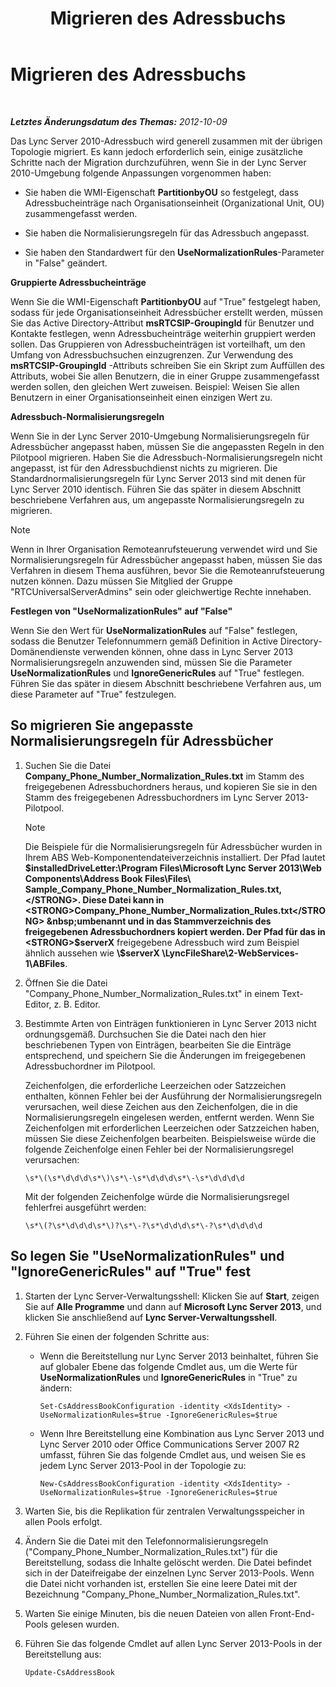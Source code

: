 ﻿---
title: Migrieren des Adressbuchs
TOCTitle: Migrieren des Adressbuchs
ms:assetid: ac7f0f39-4c6d-4702-8e25-93a73e3d800f
ms:mtpsurl: https://technet.microsoft.com/de-de/library/JJ205160(v=OCS.15)
ms:contentKeyID: 49295068
ms.date: 05/19/2016
mtps_version: v=OCS.15
ms.translationtype: HT
---

# Migrieren des Adressbuchs

 

_**Letztes Änderungsdatum des Themas:** 2012-10-09_

Das Lync Server 2010-Adressbuch wird generell zusammen mit der übrigen Topologie migriert. Es kann jedoch erforderlich sein, einige zusätzliche Schritte nach der Migration durchzuführen, wenn Sie in der Lync Server 2010-Umgebung folgende Anpassungen vorgenommen haben:

  - Sie haben die WMI-Eigenschaft **PartitionbyOU** so festgelegt, dass Adressbucheinträge nach Organisationseinheit (Organizational Unit, OU) zusammengefasst werden.

  - Sie haben die Normalisierungsregeln für das Adressbuch angepasst.

  - Sie haben den Standardwert für den **UseNormalizationRules**-Parameter in "False" geändert.

**Gruppierte Adressbucheinträge**

Wenn Sie die WMI-Eigenschaft **PartitionbyOU** auf "True" festgelegt haben, sodass für jede Organisationseinheit Adressbücher erstellt werden, müssen Sie das Active Directory-Attribut **msRTCSIP-GroupingId** für Benutzer und Kontakte festlegen, wenn Adressbucheinträge weiterhin gruppiert werden sollen. Das Gruppieren von Adressbucheinträgen ist vorteilhaft, um den Umfang von Adressbuchsuchen einzugrenzen. Zur Verwendung des **msRTCSIP-GroupingId** -Attributs schreiben Sie ein Skript zum Auffüllen des Attributs, wobei Sie allen Benutzern, die in einer Gruppe zusammengefasst werden sollen, den gleichen Wert zuweisen. Beispiel: Weisen Sie allen Benutzern in einer Organisationseinheit einen einzigen Wert zu.

**Adressbuch-Normalisierungsregeln**

Wenn Sie in der Lync Server 2010-Umgebung Normalisierungsregeln für Adressbücher angepasst haben, müssen Sie die angepassten Regeln in den Pilotpool migrieren. Haben Sie die Adressbuch-Normalisierungsregeln nicht angepasst, ist für den Adressbuchdienst nichts zu migrieren. Die Standardnormalisierungsregeln für Lync Server 2013 sind mit denen für Lync Server 2010 identisch. Führen Sie das später in diesem Abschnitt beschriebene Verfahren aus, um angepasste Normalisierungsregeln zu migrieren.


> [!NOTE]
> Wenn in Ihrer Organisation Remoteanrufsteuerung verwendet wird und Sie Normalisierungsregeln für Adressbücher angepasst haben, müssen Sie das Verfahren in diesem Thema ausführen, bevor Sie die Remoteanrufsteuerung nutzen können. Dazu müssen Sie Mitglied der Gruppe "RTCUniversalServerAdmins" sein oder gleichwertige Rechte innehaben.



**Festlegen von "UseNormalizationRules" auf "False"**

Wenn Sie den Wert für **UseNormalizationRules** auf "False" festlegen, sodass die Benutzer Telefonnummern gemäß Definition in Active Directory-Domänendienste verwenden können, ohne dass in Lync Server 2013 Normalisierungsregeln anzuwenden sind, müssen Sie die Parameter **UseNormalizationRules** und **IgnoreGenericRules** auf "True" festlegen. Führen Sie das später in diesem Abschnitt beschriebene Verfahren aus, um diese Parameter auf "True" festzulegen.

## So migrieren Sie angepasste Normalisierungsregeln für Adressbücher

1.  Suchen Sie die Datei **Company\_Phone\_Number\_Normalization\_Rules.txt** im Stamm des freigegebenen Adressbuchordners heraus, und kopieren Sie sie in den Stamm des freigegebenen Adressbuchordners im Lync Server 2013-Pilotpool.
    

    > [!NOTE]
    > Die Beispiele für die Normalisierungsregeln für Adressbücher wurden in Ihrem ABS Web-Komponentendateiverzeichnis installiert. Der Pfad lautet <STRONG>$installedDriveLetter:\Program Files\Microsoft Lync Server 2013\Web Components\Address Book Files\Files\ Sample_Company_Phone_Number_Normalization_Rules.txt,</STRONG>. Diese Datei kann in <STRONG>Company_Phone_Number_Normalization_Rules.txt</STRONG> &nbsp;umbenannt und in das Stammverzeichnis des freigegebenen Adressbuchordners kopiert werden. Der Pfad für das in <STRONG>$serverX</STRONG> freigegebene Adressbuch wird zum Beispiel ähnlich aussehen wie <STRONG>\\$serverX \LyncFileShare\2-WebServices-1\ABFiles</STRONG>.



2.  Öffnen Sie die Datei "Company\_Phone\_Number\_Normalization\_Rules.txt" in einem Text-Editor, z. B. Editor.

3.  Bestimmte Arten von Einträgen funktionieren in Lync Server 2013 nicht ordnungsgemäß. Durchsuchen Sie die Datei nach den hier beschriebenen Typen von Einträgen, bearbeiten Sie die Einträge entsprechend, und speichern Sie die Änderungen im freigegebenen Adressbuchordner im Pilotpool.
    
    Zeichenfolgen, die erforderliche Leerzeichen oder Satzzeichen enthalten, können Fehler bei der Ausführung der Normalisierungsregeln verursachen, weil diese Zeichen aus den Zeichenfolgen, die in die Normalisierungsregeln eingelesen werden, entfernt werden. Wenn Sie Zeichenfolgen mit erforderlichen Leerzeichen oder Satzzeichen haben, müssen Sie diese Zeichenfolgen bearbeiten. Beispielsweise würde die folgende Zeichenfolge einen Fehler bei der Normalisierungsregel verursachen:
    
        \s*\(\s*\d\d\d\s*\)\s*\-\s*\d\d\d\s*\-\s*\d\d\d\d
    
    Mit der folgenden Zeichenfolge würde die Normalisierungsregel fehlerfrei ausgeführt werden:
    
        \s*\(?\s*\d\d\d\s*\)?\s*\-?\s*\d\d\d\s*\-?\s*\d\d\d\d

## So legen Sie "UseNormalizationRules" und "IgnoreGenericRules" auf "True" fest

1.  Starten der Lync Server-Verwaltungsshell: Klicken Sie auf **Start**, zeigen Sie auf **Alle Programme** und dann auf **Microsoft Lync Server 2013**, und klicken Sie anschließend auf **Lync Server-Verwaltungsshell**.

2.  Führen Sie einen der folgenden Schritte aus:
    
      - Wenn die Bereitstellung nur Lync Server 2013 beinhaltet, führen Sie auf globaler Ebene das folgende Cmdlet aus, um die Werte für **UseNormalizationRules** und **IgnoreGenericRules** in "True" zu ändern:
        
            Set-CsAddressBookConfiguration -identity <XdsIdentity> -UseNormalizationRules=$true -IgnoreGenericRules=$true
    
      - Wenn Ihre Bereitstellung eine Kombination aus Lync Server 2013 und Lync Server 2010 oder Office Communications Server 2007 R2 umfasst, führen Sie das folgende Cmdlet aus, und weisen Sie es jedem Lync Server 2013-Pool in der Topologie zu:
        
            New-CsAddressBookConfiguration -identity <XdsIdentity> -UseNormalizationRules=$true -IgnoreGenericRules=$true

3.  Warten Sie, bis die Replikation für zentralen Verwaltungsspeicher in allen Pools erfolgt.

4.  Ändern Sie die Datei mit den Telefonnormalisierungsregeln ("Company\_Phone\_Number\_Normalization\_Rules.txt") für die Bereitstellung, sodass die Inhalte gelöscht werden. Die Datei befindet sich in der Dateifreigabe der einzelnen Lync Server 2013-Pools. Wenn die Datei nicht vorhanden ist, erstellen Sie eine leere Datei mit der Bezeichnung "Company\_Phone\_Number\_Normalization\_Rules.txt".

5.  Warten Sie einige Minuten, bis die neuen Dateien von allen Front-End-Pools gelesen wurden.

6.  Führen Sie das folgende Cmdlet auf allen Lync Server 2013-Pools in der Bereitstellung aus:
    
        Update-CsAddressBook

